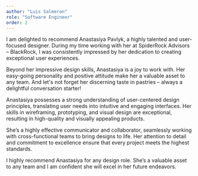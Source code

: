 ```yaml
---
author: "Luis Salmeron"
role: "Software Engineer"
order: 2
---
```


I am delighted to recommend Anastasiya Pavlyk, a highly talented and user-focused designer. During my time working with her at SpiderRock Advisors – BlackRock, I was consistently impressed by her dedication to creating exceptional user experiences.

Beyond her impressive design skills, Anastasiya is a joy to work with. Her easy-going personality and positive attitude make her a valuable asset to any team. And let's not forget her discerning taste in pastries – always a delightful conversation starter!

Anastasiya possesses a strong understanding of user-centered design principles, translating user needs into intuitive and engaging interfaces. Her skills in wireframing, prototyping, and visual design are exceptional, resulting in high-quality and visually appealing products.

She’s a highly effective communicator and collaborator, seamlessly working with cross-functional teams to bring designs to life. Her attention to detail and commitment to excellence ensure that every project meets the highest standards.

I highly recommend Anastasiya for any design role. She’s a valuable asset to any team and I am confident she will excel in her future endeavors.
